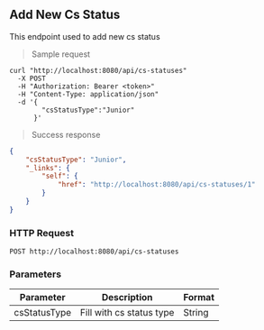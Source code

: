 ## Add New Cs Status

This endpoint used to add new cs status

> Sample request

```shell
curl "http://localhost:8080/api/cs-statuses"
  -X POST
  -H "Authorization: Bearer <token>"
  -H "Content-Type: application/json"
  -d '{
        "csStatusType":"Junior"
      }'
```

> Success response

```json
{
    "csStatusType": "Junior",
    "_links": {
        "self": {
            "href": "http://localhost:8080/api/cs-statuses/1"
        }
    }
}
```

### HTTP Request

`POST http://localhost:8080/api/cs-statuses`

### Parameters

Parameter | Description | Format 
--------- | ----------- | ------ 
csStatusType | Fill with cs status type | String 
